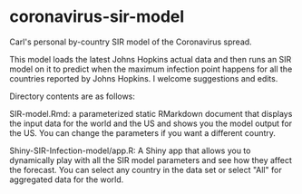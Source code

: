 # coronavirus-sir-model
Carl's personal by-country SIR model of the Coronavirus spread.

This model loads the latest Johns Hopkins actual data and then runs an SIR model on it to predict when the maximum infection point happens for all the countries reported by Johns Hopkins. I welcome suggestions and edits.

Directory contents are as follows:

SIR-model.Rmd: a parameterized static RMarkdown document that displays the input data for the world and the US and shows you the model output for the US. You can change the parameters if you want a different country.

Shiny-SIR-Infection-model/app.R: A Shiny app that allows you to dynamically play with all the SIR model parameters and see how they affect the forecast. You can select any country in the data set or select "All" for aggregated data for the world.


